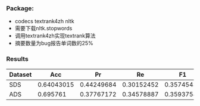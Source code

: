 ### Package:
* codecs textrank4zh nltk
* 需要下载nltk.stopwords
* 调用textrank4zh实现textrank算法
* 摘要数量为bug报告单词数的25%

### Results
| Dataset | Acc | Pr | Re | F1 |
| - | - | - | - | - |
| SDS | 0.64043015 | 0.44249684 | 0.30152452 | 0.35745433 |
| ADS | 0.695761 | 0.37767172 | 0.34578887 | 0.35937583 |